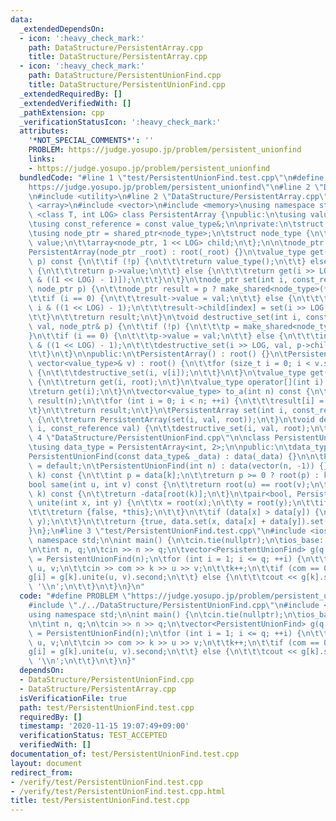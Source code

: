 ```yaml
---
data:
  _extendedDependsOn:
  - icon: ':heavy_check_mark:'
    path: DataStructure/PersistentArray.cpp
    title: DataStructure/PersistentArray.cpp
  - icon: ':heavy_check_mark:'
    path: DataStructure/PersistentUnionFind.cpp
    title: DataStructure/PersistentUnionFind.cpp
  _extendedRequiredBy: []
  _extendedVerifiedWith: []
  _pathExtension: cpp
  _verificationStatusIcon: ':heavy_check_mark:'
  attributes:
    '*NOT_SPECIAL_COMMENTS*': ''
    PROBLEM: https://judge.yosupo.jp/problem/persistent_unionfind
    links:
    - https://judge.yosupo.jp/problem/persistent_unionfind
  bundledCode: "#line 1 \"test/PersistentUnionFind.test.cpp\"\n#define PROBLEM \"\
    https://judge.yosupo.jp/problem/persistent_unionfind\"\n#line 2 \"DataStructure/PersistentUnionFind.cpp\"\
    \n#include <utility>\n#line 2 \"DataStructure/PersistentArray.cpp\"\n#include\
    \ <array>\n#include <vector>\n#include <memory>\nusing namespace std;\n\ntemplate\
    \ <class T, int LOG> class PersistentArray {\npublic:\n\tusing value_type = T;\n\
    \tusing const_reference = const value_type&;\n\nprivate:\n\tstruct node_type;\n\
    \tusing node_ptr = shared_ptr<node_type>;\n\tstruct node_type {\n\t\tvalue_type\
    \ value;\n\t\tarray<node_ptr, 1 << LOG> child;\n\t};\n\n\tnode_ptr root;\n\n\t\
    PersistentArray(node_ptr _root) : root(_root) {}\n\tvalue_type get(int i, node_ptr\
    \ p) const {\n\t\tif (!p) {\n\t\t\treturn value_type();\n\t\t} else if (i == 0)\
    \ {\n\t\t\treturn p->value;\n\t\t} else {\n\t\t\treturn get(i >> LOG, p->child[i\
    \ & ((1 << LOG) - 1)]);\n\t\t}\n\t}\n\tnode_ptr set(int i, const_reference val,\
    \ node_ptr p) {\n\t\tnode_ptr result = p ? make_shared<node_type>(*p) : make_shared<node_type>();\n\
    \t\tif (i == 0) {\n\t\t\tresult->value = val;\n\t\t} else {\n\t\t\tint index =\
    \ i & ((1 << LOG) - 1);\n\t\t\tresult->child[index] = set(i >> LOG, val, result->child[index]);\n\
    \t\t}\n\t\treturn result;\n\t}\n\tvoid destructive_set(int i, const_reference\
    \ val, node_ptr& p) {\n\t\tif (!p) {\n\t\t\tp = make_shared<node_type>();\n\t\t\
    }\n\t\tif (i == 0) {\n\t\t\tp->value = val;\n\t\t} else {\n\t\t\tint index = i\
    \ & ((1 << LOG) - 1);\n\t\t\tdestructive_set(i >> LOG, val, p->child[index]);\n\
    \t\t}\n\t}\n\npublic:\n\tPersistentArray() : root() {}\n\tPersistentArray(const\
    \ vector<value_type>& v) : root() {\n\t\tfor (size_t i = 0; i < v.size(); ++i)\
    \ {\n\t\t\tdestructive_set(i, v[i]);\n\t\t}\n\t}\n\tvalue_type get(int i) const\
    \ {\n\t\treturn get(i, root);\n\t}\n\tvalue_type operator[](int i) const {\n\t\
    \treturn get(i);\n\t}\n\tvector<value_type> to_a(int n) const {\n\t\tvector<value_type>\
    \ result(n);\n\t\tfor (int i = 0; i < n; ++i) {\n\t\t\tresult[i] = get(i);\n\t\
    \t}\n\t\treturn result;\n\t}\n\tPersistentArray set(int i, const_reference val)\
    \ {\n\t\treturn PersistentArray(set(i, val, root));\n\t}\n\tvoid destructive_set(int\
    \ i, const_reference val) {\n\t\tdestructive_set(i, val, root);\n\t}\n};\n#line\
    \ 4 \"DataStructure/PersistentUnionFind.cpp\"\n\nclass PersistentUnionFind {\n\
    \tusing data_type = PersistentArray<int, 2>;\n\npublic:\n\tdata_type data;\n\t\
    PersistentUnionFind(const data_type& _data) : data(_data) {}\n\n\tPersistentUnionFind()\
    \ = default;\n\tPersistentUnionFind(int n) : data(vector(n, -1)) {}\n\tint root(int\
    \ k) const {\n\t\tint p = data[k];\n\t\treturn p >= 0 ? root(p) : k;\n\t}\n\t\
    bool same(int u, int v) const {\n\t\treturn root(u) == root(v);\n\t}\n\tint size(int\
    \ k) const {\n\t\treturn -data[root(k)];\n\t}\n\tpair<bool, PersistentUnionFind>\
    \ unite(int x, int y) {\n\t\tx = root(x);\n\t\ty = root(y);\n\t\tif (x == y) {\n\
    \t\t\treturn {false, *this};\n\t\t}\n\t\tif (data[x] > data[y]) {\n\t\t\tswap(x,\
    \ y);\n\t\t}\n\t\treturn {true, data.set(x, data[x] + data[y]).set(y, x)};\n\t\
    }\n};\n#line 3 \"test/PersistentUnionFind.test.cpp\"\n#include <iostream>\nusing\
    \ namespace std;\n\nint main() {\n\tcin.tie(nullptr);\n\tios_base::sync_with_stdio(false);\n\
    \n\tint n, q;\n\tcin >> n >> q;\n\tvector<PersistentUnionFind> g(q + 1);\n\tg[0]\
    \ = PersistentUnionFind(n);\n\tfor (int i = 1; i <= q; ++i) {\n\t\tint com, k,\
    \ u, v;\n\t\tcin >> com >> k >> u >> v;\n\t\tk++;\n\t\tif (com == 0) {\n\t\t\t\
    g[i] = g[k].unite(u, v).second;\n\t\t} else {\n\t\t\tcout << g[k].same(u, v) <<\
    \ '\\n';\n\t\t}\n\t}\n}\n"
  code: "#define PROBLEM \"https://judge.yosupo.jp/problem/persistent_unionfind\"\n\
    #include \"./../DataStructure/PersistentUnionFind.cpp\"\n#include <iostream>\n\
    using namespace std;\n\nint main() {\n\tcin.tie(nullptr);\n\tios_base::sync_with_stdio(false);\n\
    \n\tint n, q;\n\tcin >> n >> q;\n\tvector<PersistentUnionFind> g(q + 1);\n\tg[0]\
    \ = PersistentUnionFind(n);\n\tfor (int i = 1; i <= q; ++i) {\n\t\tint com, k,\
    \ u, v;\n\t\tcin >> com >> k >> u >> v;\n\t\tk++;\n\t\tif (com == 0) {\n\t\t\t\
    g[i] = g[k].unite(u, v).second;\n\t\t} else {\n\t\t\tcout << g[k].same(u, v) <<\
    \ '\\n';\n\t\t}\n\t}\n}"
  dependsOn:
  - DataStructure/PersistentUnionFind.cpp
  - DataStructure/PersistentArray.cpp
  isVerificationFile: true
  path: test/PersistentUnionFind.test.cpp
  requiredBy: []
  timestamp: '2020-11-15 19:07:49+09:00'
  verificationStatus: TEST_ACCEPTED
  verifiedWith: []
documentation_of: test/PersistentUnionFind.test.cpp
layout: document
redirect_from:
- /verify/test/PersistentUnionFind.test.cpp
- /verify/test/PersistentUnionFind.test.cpp.html
title: test/PersistentUnionFind.test.cpp
---
```

